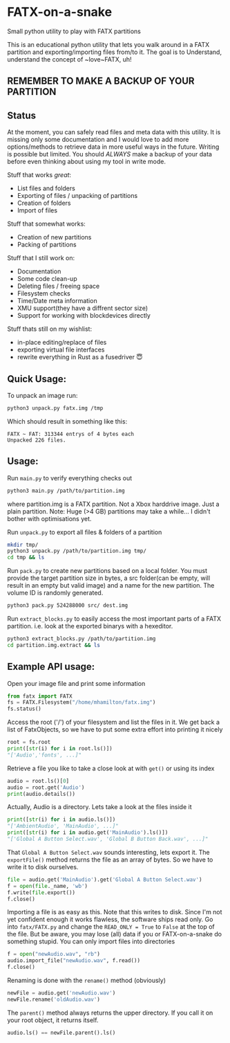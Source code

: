# FATX-on-a-snake
Small python utility to play with FATX partitions

This is an educational python utility that lets you walk around in a FATX partition and exporting/importing files from/to it.
The goal is to Understand, understand the concept of ~love~FATX, uh!

## REMEMBER TO MAKE A BACKUP OF YOUR PARTITION

## Status
At the moment, you can safely read files and meta data with this utility. It is missing only some documentation and I would love to add more options/methods to retrieve data in more useful ways in the future. 
Writing is possible but limited. You should *ALWAYS* make a backup of your data before even thinking about using my tool in write mode.

Stuff that works _great_:
- List files and folders
- Exporting of files / unpacking of partitions
- Creation of folders
- Import of files

Stuff that somewhat works:
- Creation of new partitions
- Packing of partitions

Stuff that I still work on:
- Documentation
- Some code clean-up
- Deleting files / freeing space
- Filesystem checks
- Time/Date meta information
- XMU support(they have a diffrent sector size)
- Support for working with blockdevices directly

Stuff thats still on my wishlist:
- in-place editing/replace of files
- exporting virtual file interfaces
- rewrite everything in Rust as a fusedriver 😇


## Quick Usage:
To unpack an image run:
```sh
python3 unpack.py fatx.img /tmp
```
Which should result in something like this:
```
FATX ~ FAT: 313344 entrys of 4 bytes each
Unpacked 226 files.
```

## Usage:

Run `main.py` to verify everything checks out
```sh
python3 main.py /path/to/partition.img
```
where partition.img is a FATX partition. Not a Xbox harddrive image. Just a plain partition.
Note: Huge (>4 GB) partitions may take a while... I didn't bother with optimisations yet.

Run `unpack.py` to export all files & folders of a partition
```sh
mkdir tmp/
python3 unpack.py /path/to/partition.img tmp/
cd tmp && ls
```

Run `pack.py` to create new partitions based on a local folder. You must provide the target partition size in bytes, a src folder(can be empty, will result in an empty but valid image) and a name for the new partition. The volume ID is randomly generated.
```sh
python3 pack.py 524288000 src/ dest.img
```

Run `extract_blocks.py` to easily access the most important parts of a FATX partition. i.e. look at the exported binarys with a hexeditor. 
```sh
python3 extract_blocks.py /path/to/partition.img
cd partition.img.extract && ls
```

## Example API usage:
Open your image file and print some information
```python
from fatx import FATX
fs = FATX.Filesystem("/home/mhamilton/fatx.img")
fs.status()
```

Access the root ('/') of your filesystem and list the files in it. We get back a list of FatxObjects, so we have to put some extra effort into printing it nicely
```python
root = fs.root
print([str(i) for i in root.ls()])
"['Audio','fonts', ...]"
```

Retrieve a file you like to take a close look at with `get()` or using its index
```python
audio = root.ls()[0]
audio = root.get('Audio')
print(audio.details())
```

Actually, Audio is a directory. Lets take a look at the files inside it
```python
print([str(i) for i in audio.ls()])
"['AmbientAudio', 'MainAudio', ...]"
print([str(i) for i in audio.get('MainAudio').ls()])
"['Global A Button Select.wav', 'Global B Button Back.wav', ...]"
```

That `Global A Button Select.wav` sounds interesting, lets export it. The `exportFile()` method returns the file as an array of bytes. So we have to write it to disk ourselves.
```python
file = audio.get('MainAudio').get('Global A Button Select.wav')
f = open(file._name, 'wb')
f.write(file.export())
f.close()
```

Importing a file is as easy as this. Note that this writes to disk. Since I'm not yet confident enough it works flawless, the software ships read only. Go into `fatx/FATX.py` and change the `READ_ONLY = True` to `False` at the top of the file. But be aware, you may lose (all) data if you or FATX-on-a-snake do something stupid.
You can only import files into directories
```python
f = open("newAudio.wav", "rb")
audio.import_file("newAudio.wav", f.read())
f.close()
```

Renaming is done with the `rename()` method (obviously)
```python
newFile = audio.get('newAudio.wav')
newFile.rename('oldAudio.wav')
```

The `parent()` method always returns the upper directory. If you call it on your root object, it returns itself.
```python
audio.ls() == newFile.parent().ls() 
```

